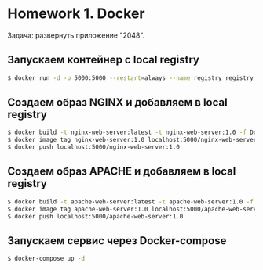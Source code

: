 # Homework 1. Docker

Задача: развернуть приложение "2048".

## Запускаем контейнер с local registry

```bash
$ docker run -d -p 5000:5000 --restart=always --name registry registry:2
```

## Создаем образ NGINX и добавляем в local registry

```bash
$ docker build -t nginx-web-server:latest -t nginx-web-server:1.0 -f Dockerfile.nginx .
$ docker image tag nginx-web-server:1.0 localhost:5000/nginx-web-server:1.0 
$ docker push localhost:5000/nginx-web-server:1.0
```
## Создаем образ APACHE и добавляем в local registry
```bash
$ docker build -t apache-web-server:latest -t apache-web-server:1.0 -f Dockerfile.apache .
$ docker image tag apache-web-server:1.0 localhost:5000/apache-web-server:1.0 
$ docker push localhost:5000/apache-web-server:1.0
```

## Запускаем сервис через Docker-compose
```bash
$ docker-compose up -d
```